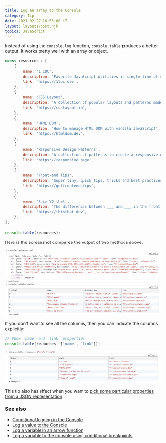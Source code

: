 ```yaml
---
title: Log an array to the Console
category: Tip
date: 2021-02-27 16:55:00 +7
layout: layouts/post.njk
topics: JavaScript
---
```


Instead of using the `console.log` function, `console.table` produces a better output. It works pretty well with an array or object.

```js
const resources = [
    {
        name: '1 LOC',
        description: 'Favorite JavaScript utilities in single line of code',
        link: 'https://1loc.dev',
    },
    {
        name: 'CSS Layout',
        description: 'A collection of popular layouts and patterns made with CSS',
        link: 'https://csslayout.io',
    },
    {
        name: 'HTML DOM',
        description: 'How to manage HTML DOM with vanilla JavaScript',
        link: 'https://htmldom.dev',
    },
    {
        name: 'Responsive Design Patterns',
        description: 'A collection of patterns to create a responsive web page',
        link: 'https://responsive.page',
    },
    {
        name: 'Front-end Tips',
        description: 'Super tiny, quick tips, tricks and best practices of front-end development',
        link: 'https://getfrontend.tips',
    },
    {
        name: 'this VS that',
        description: 'The differences between ___ and ___ in the front-end development',
        link: 'https://thisthat.dev',
    },
];

console.table(resources);
```

Here is the screenshot compares the output of two methods above:

![console.table](/img/console-table.png)

If you don't want to see all the columns, then you can indicate the columns explicitly:

```js
// Show `name` and `link` properties
console.table(resources, ['name', 'link']);
```

![console.table](/img/console-table-columns.png)

This tip also has effect when you want to [pick some particular properties from a JSON representation](/pick-given-properties-from-a-json-representation.html).

### See also

-   [Conditional logging in the Console](/conditional-logging-in-the-console.html)
-   [Log a value to the Console](/log-a-value-to-the-console.html)
-   [Log a variable in an arrow function](/log-a-variable-in-an-arrow-function.html)
-   [Log a variable to the console using conditional breakpoints](/log-a-variable-to-the-console-using-conditional-breakpoints.html)
